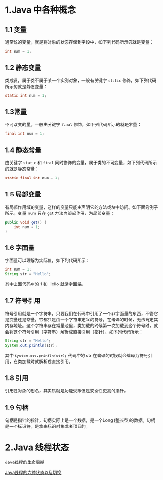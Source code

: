 # 1.Java 中各种概念

## 1.1 变量

通常说的变量，就是将对象的状态存储到字段中，如下列代码所示的就是变量：

``` java
int num = 1;
```

## 1.2 静态变量

类成员，属于类不属于某一个实例对象，一般有关键字 `static` 修饰，如下列代码所示的就是静态变量：

``` java
static int num = 1;
```

## 1.3常量

不可改变的量，一般由关键字 `final` 修饰，如下列代码所示的就是常量：

``` java
final int num = 1;
```

## 1.4 静态常量

由关键字 `static` 和 `final` 同时修饰的变量，属于类的不可变量，如下列代码所示的就是静态常量：

```java
static final int num = 1;
```

## 1.5 局部变量

有局部作用域的变量，这样的变量只能由声明它的方法或块中访问。如下面的例子所示，变量 num 只在 get 方法内部起作用，为局部变量：

``` java
public void get() {
    int num = 1;
}
```

## 1.6 字面量

字面量可以理解为实际值，如下列代码所示：

``` java
int num = 1;
String str = "Hello";
```

其中上面代码中的 1 和 Hello 就是字面量。

## 1.7 符号引用

符号引用就是一个字符串，只要我们在代码中引用了一个非字面量的东西，不管它是变量还是常量，它都只是由一个字符串定义的符号，在编译的时候，无法确定其内存地址。这个字符串存在常量池里，类加载的时候第一次加载到这个符号时，就会将这个符号引用（字符串）解析成直接引用（指针），如下列代码所示：

``` java
String str = "Hello";
System.out.println(str);
```

其中 `System.out.println(str);` 代码中的 str 在编译的时候就会编译为符号引用，在类加载时就解析成直接引用。

## 1.8 引用

引用是对象的别名，其实质就是功能受限但是安全性更高的指针。

## 1.9 句柄

句柄是指针的指针，句柄实际上是一个数据，是一个Long (整长型)的数据。句柄是一个标识符，是拿来标识对象或者项目的。

# 2.Java 线程状态

[Java线程的生命周期](https://juejin.cn/post/6844903558433734669)

[Java线程的六种状态以及切换](https://segmentfault.com/a/1190000038392244)

